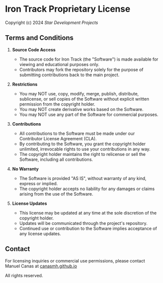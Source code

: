# Iron Track Proprietary License

Copyright (c) 2024 _Star Development Projects_

## Terms and Conditions

1. **Source Code Access**
   - The source code for Iron Track (the "Software") is made available for viewing and educational purposes only.
   - Contributors may fork the repository solely for the purpose of submitting contributions back to the main project.

2. **Restrictions**
   - You may NOT use, copy, modify, merge, publish, distribute, sublicense, or sell copies of the Software without explicit written permission from the copyright holder.
   - You may NOT create derivative works based on the Software.
   - You may NOT use any part of the Software for commercial purposes.

3. **Contributions**
   - All contributions to the Software must be made under our Contributor License Agreement (CLA).
   - By contributing to the Software, you grant the copyright holder unlimited, irrevocable rights to use your contributions in any way.
   - The copyright holder maintains the right to relicense or sell the Software, including all contributions.

4. **No Warranty**
   - The Software is provided "AS IS", without warranty of any kind, express or implied.
   - The copyright holder accepts no liability for any damages or claims arising from the use of the Software.

5. **License Updates**
   - This license may be updated at any time at the sole discretion of the copyright holder.
   - Updates will be communicated through the project's repository.
   - Continued use or contribution to the Software implies acceptance of any license updates.

## Contact
For licensing inquiries or commercial use permissions, please contact Manuel Canas at [canasmh.github.io](canasmh.github.io)

All rights reserved.